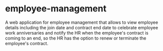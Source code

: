 # employee-management
A web application for employee management that allows to view employee details including the join date and contract end date to celebrate employee work anniversaries and notify the HR when the employee's contract is coming to an end, so the HR has the option to renew or terminate the employee's contract.
